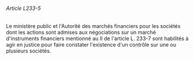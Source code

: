 ###### Article L233-5

Le ministère public et l'Autorité des marchés financiers pour les sociétés dont les actions sont admises aux négociations sur un marché d'instruments financiers mentionné au II de l'article L. 233-7 sont habilités à agir en justice pour faire constater l'existence d'un contrôle sur une ou plusieurs sociétés.


